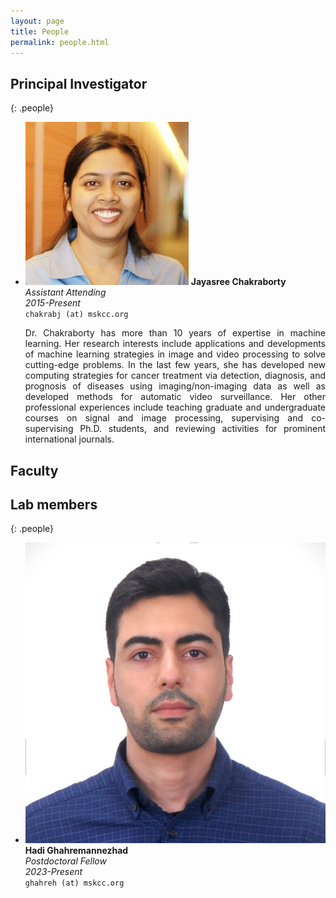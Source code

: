 ```yaml
---
layout: page
title: People
permalink: people.html
---
```


## Principal Investigator

{: .people}
- ![Avatar](/img/jaya.png) 
    <strong>Jayasree Chakraborty</strong> <br/>
    <em>Assistant Attending</em> <br/>
    <em>2015-Present</em> <br/>
    <code>chakrabj (at) mskcc.org</code>


  <p align="justify">
  Dr. Chakraborty has more than 10 years of expertise in machine learning. Her research interests include applications and developments of machine learning strategies in image and video processing to solve cutting-edge problems. In the last few years, she has developed new computing strategies for cancer treatment via detection, diagnosis, and prognosis of diseases using imaging/non-imaging data as well as developed methods for automatic video surveillance. Her other professional experiences include teaching graduate and undergraduate courses on signal and image processing, supervising and co-supervising Ph.D. students, and reviewing activities for prominent international journals.
  </p>



## Faculty


## Lab members

{: .people}
- ![Avatar](/img/hadi.png) <br/>
  **Hadi Ghahremannezhad** <br/>
  *Postdoctoral Fellow* <br/>
  *2023-Present* <br/>
  <code>ghahreh (at) mskcc.org</code>









